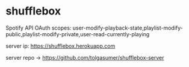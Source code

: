 # shufflebox

Spotify API OAuth scopes:
user-modify-playback-state,playlist-modify-public,playlist-modify-private,user-read-currently-playing

server ip: https://shufflebox.herokuapp.com

server repo -> https://github.com/tolgasumer/shufflebox-server

